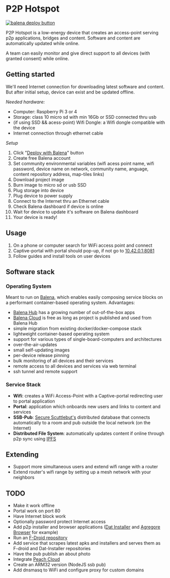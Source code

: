 # P2P Hotspot

[![balena deploy button](https://www.balena.io/deploy.svg)](https://dashboard.balena-cloud.com/deploy?repoUrl=https://github.com/coolabnet/hotspot)


P2P Hotspot is a low-energy device that creates an access-point serving p2p applications, bridges and content. Software and content are automatically updated while online.

A team can easily monitor and give direct support to all devices (with granted consent) while online.

## Getting started

We'll need Internet connection for downloading latest software and content. But after initial setup, device can exist and be updated offline.

*Needed hardware:*

- Computer: Raspberry Pi 3 or 4
- Storage: class 10 micro sd with min 16Gb or SSD connected thru usb
- (if using SSD && acess-point) Wifi Dongle: a Wifi dongle compatible with the device
- Internet connection through ethernet cable

*Setup*

1. Click "[Deploy with Balena](https://www.balena.io/docs/learn/deploy/deploy-with-balena-button/)" button
1. Create free Balena account
1. Set community environmental variables (wifi acess point name, wifi password, device name on network, community name, anguage, content repository address, map-tiles links)
1. Download project image
1. Burn image to micro sd or usb SSD
1. Plug storage into device
1. Plug device to power supply
1. Connect to the Internet thru an Ethernet cable
1. Check Balena dashboard if device is online
1. Wait for device to update it's software on Balena dashboard
1. Your device is ready!

## Usage

1. On a phone or computer search for WiFi access point and connect
1. Captive-portal with portal should pop-up, if not go to [10.42.0.1:8081](http://10.42.0.1:8081)
1. Follow guides and install tools on user devices

## Software stack

### Operating System

Meant to run on [Balena](https://balena.io), which enables easily composing service blocks on a performant container-based operating system. Advantages:

- [Balena Hub](https://hub.balena.io/) has a growing number of out-of-the-box apps
- [Balena Cloud](https://balena-cloud.com/) is free as long as project is published and used from Balena Hub
- simple migration from existing docker/docker-compose stack
- lightweight container-based operating system
- support for various types of single-board-computers and architectures
- over-the-air-updates
- small self-updating images
- per-device release pinning
- bulk monitoring of all devices and their services
- remote access to all devices and services via web terminal
- ssh tunnel and remote support

### Service Stack

- **Wifi**: creates a WiFi Access-Point with a Captive-portal redirecting user to portal application
- **Portal**: application which onboards new users and links to content and services
- **SSB-Pub**: [Secure Scuttlebut's](https://scuttlebutt.nz/) distributed database that connects automatically to a room and pub outside the local network (on the Internet)
- **Distributed File System**: automatically updates content if online through p2p sync using [IPFS](https://ipfs.io/)
## Extending
- Support more simultaneous users and extend wifi range with a router
- Extend router's wifi range by setting up a mesh network with your neighbors

## TODO

- Make it work offline
- Portal work on port 80
- Have Internet block work
- Optionally password protect Internet access
- Add p2p installer and browser applications ([Dat Installer](https://github.com/staltz/dat-installer) and [Agregore Browser](https://agregore.mauve.moe/) for example)
- Run an [F-Droid repository](https://gitlab.com/fdroid/wiki/-/wikis/List-of-F-Droid-repositories)
- Add service that scrapes latest apks and installers and serves them as F-droid and Dat-Installer repositories
- Have the pub publish an about photo
- Integrate [Peach Cloud](http://peachcloud.org/)
- Create an ARM32 version (NodeJS ssb pub)
- Add dnsmasq to WiFi and configure proxy for custom domains

